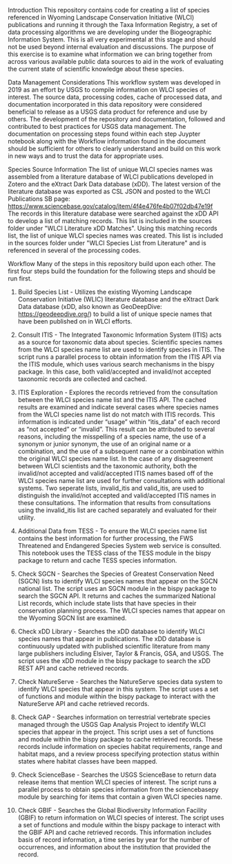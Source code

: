 Introduction
This repository contains code for creating a list of species referenced in Wyoming Landscape Conservation Initiative (WLCI) publications and running it through the Taxa Information Registry, a set of data processing algorithms we are developing under the Biogeographic Information System. This is all very experimental at this stage and should not be used beyond internal evaluation and discussions. The purpose of this exercise is to examine what information we can bring together from across various available public data sources to aid in the work of evaluating the current state of scientific knowledge about these species.

Data Management Considerations
This workflow system was developed in 2019 as an effort by USGS to compile information on WLCI species of interest. The source data, processing codes, cache of processed data, and documentation incorporated in this data repository were considered beneficial to release as a USGS data product for reference and use by others. The development of the repository and documentation, followed and contributed to best practices for USGS data management. The documentation on processing steps found within each step Juypter notebook along with the Workflow information found in the document should be sufficient for others to clearly understand and build on this work in new ways and to trust the data for appropriate uses. 

Species Source Information
The list of unique WLCI species names was assembled from a literature database of WLCI publications developed in Zotero and the eXtract Dark Data database (xDD). The latest version of the literature database was exported as CSL JSON and posted to the WLCI Publications SB page: https://www.sciencebase.gov/catalog/item/4f4e476fe4b07f02db47e19f
The records in this literature database were searched against the xDD API to develop a list of matching records. This list is included in the sources folder under "WLCI Literature xDD Matches". Using this matching records list, the list of unique WLCI species names was created. This list is included in the sources folder under "WLCI Species List from Literature" and is referenced in several of the processing codes. 

Workflow
Many of the steps in this repository build upon each other. The first four steps build the foundation for the following steps and should be run first.

1. Build Species List - Utilizes the existing Wyoming Landscape Conservation Initiative (WLIC) literature database and the eXtract Dark Data database (xDD, also known as GeoDeepDive: https://geodeepdive.org/) to build a list of unique specie names that have been published on in WLCI efforts.

2. Consult ITIS - The Integrated Taxonomic Information System (ITIS) acts as a source for taxonomic data about species. Scientific species names from the WLCI species name list are used to identify species in ITIS. The script runs a parallel process to obtain information from the ITIS API via the ITIS module, which uses various search mechanisms in the bispy package. In this case, both valid/accepted and invalid/not accepted taxonomic records are collected and cached. 

3. ITIS Exploration - Explores the records retrieved from the consultation between the WLCI species name list and the ITIS API. The cached results are examined and indicate several cases where species names from the WLCI species name list do not match with ITIS records. This information is indicated under “usage” within  “itis_data” of each record as “not accepted” or “invalid”. This result can be attributed to several reasons, including the misspelling of a species name, the use of a synonym or junior synonym, the use of an original name or a combination, and the use of a subsequent name or a combination within the original WLCI species name list. In the case of any disagreement between WLCI scientists and the taxonomic authority, both the invalid/not accepted and valid/accepted ITIS names based off of the WLCI species name list are used for further consultations with additional systems. Two seperate lists, invalid_itis and valid_itis, are used to distinguish the invalid/not accepted and valid/accepted ITIS names in these consultations. The information that results from consultations using the invalid_itis list are cached separately and evaluated for their utility.

4. Additional Data from TESS - To ensure the WLCI species name list contains the best information for further processing, the FWS Threatened and Endangered Species System web service is consulted. This notebook uses the TESS class of the TESS module in the bispy package to return and cache TESS species information. 

5. Check SGCN - Searches the Species of Greatest Conservation Need (SGCN) lists to identify WLCI species names that appear on the SGCN national list. The script uses an SGCN module in the bispy package to search the SGCN API. It returns and caches the summarized National List records, which include state lists that have species in their conservation planning process. The WLCI species names that appear on the Wyoming SGCN list are examined. 

6.  Check xDD Library - Searches the  xDD database to identify WLCI species names that appear in publications. The xDD database is continuously updated with published scientific literature from many large publishers including Elsiver, Taylor & Francis, GSA, and USGS. The script uses the xDD module in the bispy package to search the xDD REST API and cache retrieved records. 

7. Check NatureServe - Searches the NatureServe species data system to identify WLCI species that appear in this system. The script uses a set of functions and module within the bispy package to interact with the NatureServe API and cache retrieved records. 

8. Check GAP -  Searches information on terrestrial vertebrate species managed through the USGS Gap Analysis Project to identify WLCI species that appear in the project. This script uses a set of functions and module within the bispy package to cache retrieved records. These records include information on species habitat requirements, range and habitat maps, and a review process specifying protection status within states where habitat classes have been mapped. 

9. Check ScienceBase - Searches the USGS ScienceBase to return data release items that mention WLCI species of interest. The script runs a parallel process to obtain species information from the sciencebasepy module by searching for items that contain a given WLCI species name. 

20. Check GBIF - Searches the Global Biodiversity Information Facility (GBIF) to return information on WLCI species of interest. The script uses a set of functions and module within the bispy package to interact with the GBIF API and cache retrieved records. This information includes basis of record information, a time series by year for the number of occurrences, and information about the institution that provided the record.